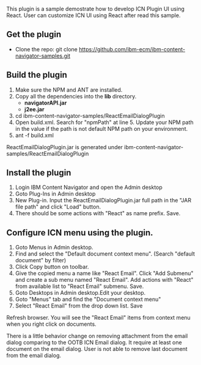 This plugin is a sample demostrate how to develop ICN Plugin UI using React.
User can customize ICN UI using React after read this sample.



## Get the plugin
* Clone the repo: git clone https://github.com/ibm-ecm/ibm-content-navigator-samples.git


## Build the plugin

1. Make sure the NPM and ANT are installed.
2. Copy all the dependencies into the **lib** directory.
    * **navigatorAPI.jar**
    * **j2ee.jar**
3. cd ibm-content-navigator-samples/ReactEmailDialogPlugin
4. Open build.xml. Search for "npmPath" at line 5. Update your NPM path in the value if the path is not default NPM path on your environment.
5. ant -f build.xml 

ReactEmailDialogPlugin.jar is generated under ibm-content-navigator-samples/ReactEmailDialogPlugin

## Install the plugin
1. Login IBM Content Navigator and open the Admin desktop
2. Goto Plug-Ins in Admin desktop
3. New Plug-in. Input the ReactEmailDialogPlugin.jar full path in the "JAR file path" and click "Load" button.
4. There should be some actions with "React" as name prefix.  Save.


## Configure ICN menu using the plugin.
1. Goto Menus in Admin desktop.
2. Find and select the "Default document context menu". (Search "default document" by filter)
3. Click Copy button on toolbar.
4. Give the copied menu a name like "React Email".  Click "Add Submenu" and create a sub menu named "React Email". Add actions with "React" from available list to "React Email" submenu. Save.
5. Goto Desktops in Admin desktop.Edit your desktop.
6. Goto "Menus" tab and find the "Document context menu"
7. Select "React Email" from the drop down list.  Save

Refresh browser. You will see the "React Email" items from context menu when you right click on documents.

There is a little behavior change on removing attachment from the email dialog comparing to the OOTB ICN Email dialog. It require at least one document on the email dialog. User is not able to remove last document from the email dialog.
